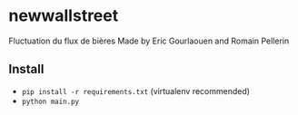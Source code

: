 # newwallstreet
Fluctuation du flux de bières
Made by Eric Gourlaouen and Romain Pellerin

## Install
* `pip install -r requirements.txt` (virtualenv recommended)
* `python main.py`